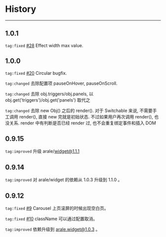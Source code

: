 # History

---

## 1.0.1

`tag:fixed` [#28](https://github.com/aralejs/switchable/issues/28) Effect width max value.

## 1.0.0

`tag:fixed` [#20](https://github.com/aralejs/switchable/issues/20) Circular bugfix.

`tag:changed` 去除配置项 pauseOnHover, pauseOnScroll.

`tag:changed` 去除 obj.triggers/obj.panels, 以 obj.get('triggers')/obj.get('panels') 取代之

`tag:changed` 去除 new Obj() 之后的 render(). 对于 Switchable 来说, 不需要手工调用 render(), 直接 new 完就是初始状态.
不过如果用户再次调用 render(), 也没关系. render 中有判断是否已经 render 过, 也不会重复绑定事件和插入 DOM

## 0.9.15

`tag:improved` 升级 arale/widget@1.1.1

## 0.9.14

`tag:improved` 对 arale/widget 的依赖从 1.0.3 升级到 1.1.0 。

## 0.9.12

`tag:fixed` [#9](https://github.com/aralejs/switchable/issues/9) Carousel 上页滚屏的时候出现空白页。

`tag:fixed` [#10](https://github.com/aralejs/switchable/issues/10) className 可以通过配置取消。

`tag:improved` 依赖升级到 arale.widget@1.0.3 。

